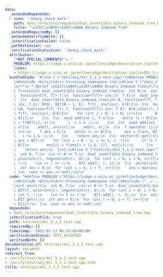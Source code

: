 ```yaml
---
data:
  _extendedDependsOn:
  - icon: ':heavy_check_mark:'
    path: data_structure/sequence/dual_invertible_binary_indexed_tree.hpp
    title: "\u53CC\u5BFE\u53EF\u9006 Binary Indexed Tree"
  _extendedRequiredBy: []
  _extendedVerifiedWith: []
  _isVerificationFailed: false
  _pathExtension: cpp
  _verificationStatusIcon: ':heavy_check_mark:'
  attributes:
    '*NOT_SPECIAL_COMMENTS*': ''
    PROBLEM: https://judge.u-aizu.ac.jp/onlinejudge/description.jsp?id=DSL_5_A
    links:
    - https://judge.u-aizu.ac.jp/onlinejudge/description.jsp?id=DSL_5_A
  bundledCode: "#line 1 \"test/aoj/dsl_5_a_2.test.cpp\"\n#define PROBLEM \"https://judge.u-aizu.ac.jp/onlinejudge/description.jsp?id=DSL_5_A\"\
    \n#include <bits/stdc++.h>\nusing namespace std;\n#line 2 \"data_structure/sequence/dual_invertible_binary_indexed_tree.hpp\"\
    \n/**\n * @brief \u53CC\u5BFE\u53EF\u9006 Binary Indexed Tree\n*/\ntemplate <typename\
    \ T>\nstruct dual_invertible_binary_indexed_tree{\n  int N;\n  vector<T> BIT;\n\
    \  function<T(T, T)> f;\n  function<T(T)> inv;\n  T E;\n  dual_invertible_binary_indexed_tree(){\n\
    \  }\n  dual_invertible_binary_indexed_tree(int N, function<T(T, T)> f, function<T(T)>\
    \ inv, T E): N(N), BIT(N + 1, E), f(f), inv(inv), E(E){\n  }\n  dual_invertible_binary_indexed_tree(vector<T>\
    \ &A, function<T(T, T)> f, function<T(T)> inv, T E): N(A.size()), BIT(N + 1),\
    \ f(f), inv(inv), E(E){\n    for (int i = 0; i < N; i++){\n      BIT[i + 1] =\
    \ A[i];\n    }\n  }\n  void add(int i, T x){\n    while (i > 0){\n      BIT[i]\
    \ = f(BIT[i], x);\n      i -= i & -i;\n    }\n  }\n  void add(int l, int r, T\
    \ x){\n    add(l, inv(x));\n    add(r, x);\n  }\n  T operator [](int i){\n   \
    \ i++;\n    T ans = E;\n    while (i <= N){\n      ans = f(ans, BIT[i]);\n   \
    \   i += i & -i;\n    }\n    return ans;\n  }\n  vector<T> get(){\n    vector<T>\
    \ ans = BIT;\n    for (int i = N - 1; i >= 1; i--){\n      if (i + (i & -i) <=\
    \ N){\n        ans[i] = f(ans[i + (i & -i)], ans[i]);\n      }\n    }\n    ans.erase(ans.begin());\n\
    \    return ans;\n  }\n};\n#line 5 \"test/aoj/dsl_5_a_2.test.cpp\"\nint main(){\n\
    \  int N, T;\n  cin >> N >> T;\n  dual_invertible_binary_indexed_tree<int> BIT(T,\
    \ plus<int>(), negate<int>(), 0);\n  for (int i = 0; i < N; i++){\n    int l,\
    \ r;\n    cin >> l >> r;\n    BIT.add(l, r, 1);\n  }\n  vector<int> S = BIT.get();\n\
    \  int ans = 0;\n  for (int i = 0; i < T; i++){\n    ans = max(ans, S[i]);\n \
    \ }\n  cout << ans << endl;\n}\n"
  code: "#define PROBLEM \"https://judge.u-aizu.ac.jp/onlinejudge/description.jsp?id=DSL_5_A\"\
    \n#include <bits/stdc++.h>\nusing namespace std;\n#include \"../../data_structure/sequence/dual_invertible_binary_indexed_tree.hpp\"\
    \nint main(){\n  int N, T;\n  cin >> N >> T;\n  dual_invertible_binary_indexed_tree<int>\
    \ BIT(T, plus<int>(), negate<int>(), 0);\n  for (int i = 0; i < N; i++){\n   \
    \ int l, r;\n    cin >> l >> r;\n    BIT.add(l, r, 1);\n  }\n  vector<int> S =\
    \ BIT.get();\n  int ans = 0;\n  for (int i = 0; i < T; i++){\n    ans = max(ans,\
    \ S[i]);\n  }\n  cout << ans << endl;\n}"
  dependsOn:
  - data_structure/sequence/dual_invertible_binary_indexed_tree.hpp
  isVerificationFile: true
  path: test/aoj/dsl_5_a_2.test.cpp
  requiredBy: []
  timestamp: '2022-07-17 06:33:45+09:00'
  verificationStatus: TEST_ACCEPTED
  verifiedWith: []
documentation_of: test/aoj/dsl_5_a_2.test.cpp
layout: document
redirect_from:
- /verify/test/aoj/dsl_5_a_2.test.cpp
- /verify/test/aoj/dsl_5_a_2.test.cpp.html
title: test/aoj/dsl_5_a_2.test.cpp
---
```


